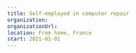 ```yaml
---
title: Self-employed in computer repair
organization:
organizationUrl: 
location: From home, France
start: 2021-01-01
---
```


